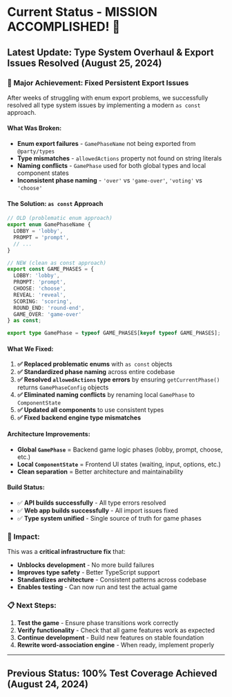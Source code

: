 # Current Status - MISSION ACCOMPLISHED! 🎉

## **Latest Update: Type System Overhaul & Export Issues Resolved (August 25, 2024)**

### **🎯 Major Achievement: Fixed Persistent Export Issues**

After weeks of struggling with enum export problems, we successfully resolved all type system issues by implementing a modern `as const` approach.

#### **What Was Broken:**
- **Enum export failures** - `GamePhaseName` not being exported from `@party/types`
- **Type mismatches** - `allowedActions` property not found on string literals
- **Naming conflicts** - `GamePhase` used for both global types and local component states
- **Inconsistent phase naming** - `'over'` vs `'game-over'`, `'voting'` vs `'choose'`

#### **The Solution: `as const` Approach**
```typescript
// OLD (problematic enum approach)
export enum GamePhaseName {
  LOBBY = 'lobby',
  PROMPT = 'prompt',
  // ...
}

// NEW (clean as const approach)
export const GAME_PHASES = {
  LOBBY: 'lobby',
  PROMPT: 'prompt',
  CHOOSE: 'choose',
  REVEAL: 'reveal',
  SCORING: 'scoring',
  ROUND_END: 'round-end',
  GAME_OVER: 'game-over'
} as const;

export type GamePhase = typeof GAME_PHASES[keyof typeof GAME_PHASES];
```

#### **What We Fixed:**
1. **✅ Replaced problematic enums** with `as const` objects
2. **✅ Standardized phase naming** across entire codebase
3. **✅ Resolved `allowedActions` type errors** by ensuring `getCurrentPhase()` returns `GamePhaseConfig` objects
4. **✅ Eliminated naming conflicts** by renaming local `GamePhase` to `ComponentState`
5. **✅ Updated all components** to use consistent types
6. **✅ Fixed backend engine type mismatches**

#### **Architecture Improvements:**
- **Global `GamePhase`** = Backend game logic phases (lobby, prompt, choose, etc.)
- **Local `ComponentState`** = Frontend UI states (waiting, input, options, etc.)
- **Clean separation** = Better architecture and maintainability

#### **Build Status:**
- ✅ **API builds successfully** - All type errors resolved
- ✅ **Web app builds successfully** - All import issues fixed
- ✅ **Type system unified** - Single source of truth for game phases

### **🚀 Impact:**
This was a **critical infrastructure fix** that:
- **Unblocks development** - No more build failures
- **Improves type safety** - Better TypeScript support
- **Standardizes architecture** - Consistent patterns across codebase
- **Enables testing** - Can now run and test the actual game

### **📋 Next Steps:**
1. **Test the game** - Ensure phase transitions work correctly
2. **Verify functionality** - Check that all game features work as expected
3. **Continue development** - Build new features on stable foundation
4. **Rewrite word-association engine** - When ready, implement properly

---

## **Previous Status: 100% Test Coverage Achieved (August 24, 2024)**
